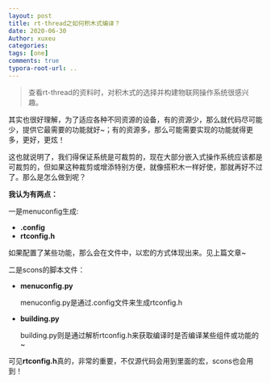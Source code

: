 ```yaml
---
layout: post
title: rt-thread之如何积木式编译？
date: 2020-06-30
Author: xuxeu
categories: 
tags: [one]
comments: true
typora-root-url: ..
---
```


> 查看rt-thread的资料时，对积木式的选择并构建物联网操作系统很感兴趣。

其实也很好理解，为了适应各种不同资源的设备，有的资源少，那么就代码尽可能少，提供它最需要的功能就好~；有的资源多，那么可能需要实现的功能就得更多，更好，更炫！

这也就说明了，我们得保证系统是可裁剪的，现在大部分嵌入式操作系统应该都是可裁剪的，但如果这种裁剪或增添特别方便，就像搭积木一样好使，那就再好不过了。那么是怎么做到呢？

**我认为有两点：**

一是menuconfig生成:

- **.config**
- **rtconfig.h**

如果配置了某些功能，那么会在文件中，以宏的方式体现出来。见上篇文章~

二是scons的脚本文件：

- **menuconfig.py**

  menuconfig.py是通过.config文件来生成rtconfig.h

- **building.py**

  building.py则是通过解析rtconfig.h来获取编译时是否编译某些组件或功能的~



可见**rtconfig.h**真的，非常的重要，不仅源代码会用到里面的宏，scons也会用到！





















